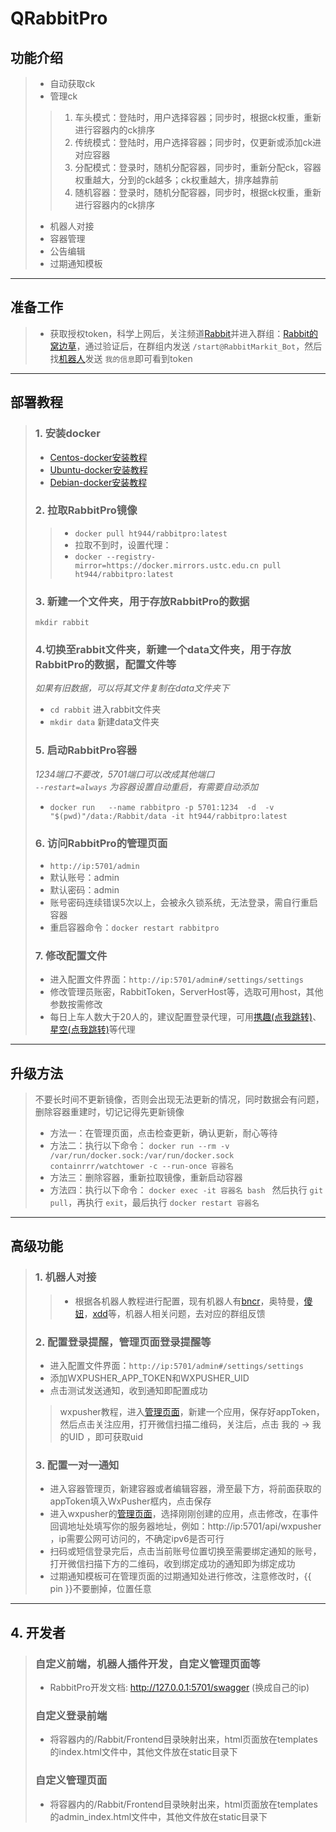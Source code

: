 # **QRabbitPro**

## 功能介绍
> * 自动获取ck
> * 管理ck
> > 1. 车头模式：登陆时，用户选择容器；同步时，根据ck权重，重新进行容器内的ck排序  
> > 2. 传统模式：登陆时，用户选择容器；同步时，仅更新或添加ck进对应容器  
> > 3. 分配模式：登录时，随机分配容器，同步时，重新分配ck，容器权重越大，分到的ck越多；ck权重越大，排序越靠前  
> > 4. 随机容器：登录时，随机分配容器，同步时，根据ck权重，重新进行容器内的ck排序
> * 机器人对接
> * 容器管理
> * 公告编辑
> * 过期通知模板
***
## 准备工作
>- 获取授权token，科学上网后，关注频道[Rabbit](https://t.me/Rabbit_one)并进入群组：[Rabbit的窝边草](https://t.me/RabbitOneA)，通过验证后，在群组内发送 `/start@RabbitMarkit_Bot`，然后找[机器人](https://t.me/RabbitMarkit_Bot)发送 `我的信息`即可看到token 
***
## 部署教程
> ### 1. 安装docker
> * [Centos-docker安装教程](https://www.runoob.com/docker/centos-docker-install.html)
> * [Ubuntu-docker安装教程](https://www.runoob.com/docker/ubuntu-docker-install.html)
> * [Debian-docker安装教程](https://www.runoob.com/docker/debian-docker-install.html)
> ### 2. 拉取RabbitPro镜像
> > - ```docker pull ht944/rabbitpro:latest```  
> > - 拉取不到时，设置代理：  
> > - ```docker --registry-mirror=https://docker.mirrors.ustc.edu.cn pull ht944/rabbitpro:latest```
> ### 3. 新建一个文件夹，用于存放RabbitPro的数据
> ```mkdir rabbit```
> ### 4.切换至rabbit文件夹，新建一个data文件夹，用于存放RabbitPro的数据，配置文件等
> *如果有旧数据，可以将其文件复制在data文件夹下*
> - ```cd rabbit``` 进入rabbit文件夹 
> - ```mkdir data``` 新建data文件夹
> ### 5. 启动RabbitPro容器
> *1234端口不要改，5701端口可以改成其他端口*  
> *`--restart=always` 为容器设置自动重启，有需要自动添加*  
> - ```docker run   --name rabbitpro -p 5701:1234  -d  -v  "$(pwd)"/data:/Rabbit/data -it ht944/rabbitpro:latest```
> ### 6. 访问RabbitPro的管理页面
> - ```http://ip:5701/admin```  
> - 默认账号：admin
> - 默认密码：admin
> - 账号密码连续错误5次以上，会被永久锁系统，无法登录，需自行重启容器
> - 重启容器命令：```docker restart rabbitpro```
> ### 7. 修改配置文件
> - 进入配置文件界面：```http://ip:5701/admin#/settings/settings```
> - 修改管理员账密，RabbitToken，ServerHost等，选取可用host，其他参数按需修改
> - 每日上车人数大于20人的，建议配置登录代理，可用[携趣(点我跳转)](https://www.xiequ.cn/index.html?fddd8aac)、[星空(点我跳转)](http://www.xkdaili.com/?ic=4q4d4q5a)等代理
***
## 升级方法
> 不要长时间不更新镜像，否则会出现无法更新的情况，同时数据会有问题，删除容器重建时，切记记得先更新镜像
> - 方法一：在管理页面，点击检查更新，确认更新，耐心等待
> - 方法二：执行以下命令： `docker run --rm -v /var/run/docker.sock:/var/run/docker.sock containrrr/watchtower -c --run-once 容器名`
> - 方法三：删除容器，重新拉取镜像，重新启动容器
> - 方法四：执行以下命令： `docker exec -it 容器名 bash ` 然后执行 `git pull`，再执行 `exit`，最后执行 `docker restart 容器名`
***
## 高级功能
> ### 1. 机器人对接
> > - 根据各机器人教程进行配置，现有机器人有[bncr](https://t.me/red_Lights_Districts)，奥特曼，[傻妞](https://t.me/trialerr)，[xdd](https://t.me/+TG1EzQIDkDxmMzY9)等，机器人相关问题，去对应的群组反馈  
> ### 2. 配置登录提醒，管理页面登录提醒等  
> - 进入配置文件界面：```http://ip:5701/admin#/settings/settings```
> - 添加WXPUSHER_APP_TOKEN和WXPUSHER_UID
> - 点击测试发送通知，收到通知即配置成功
> > wxpusher教程，进入[管理页面](https://wxpusher.zjiecode.com/admin/main/app/appInfo)，新建一个应用，保存好appToken，然后点击关注应用，打开微信扫描二维码，关注后，点击 我的 -> 我的UID ，即可获取uid
> ### 3. 配置一对一通知
> - 进入容器管理页，新建容器或者编辑容器，滑至最下方，将前面获取的appToken填入WxPusher框内，点击保存
> - 进入wxpusher的[管理页面](https://wxpusher.zjiecode.com/admin/main/app/appInfo)，选择刚刚创建的应用，点击修改，在事件回调地址处填写你的服务器地址，例如：http://ip:5701/api/wxpusher ，ip需要公网可访问的，不确定ipv6是否可行
> - 扫码或短信登录完后，点击当前账号位置切换至需要绑定通知的账号，打开微信扫描下方的二维码，收到绑定成功的通知即为绑定成功
> - 过期通知模板可在管理页面的过期通知处进行修改，注意修改时，{{ pin }}不要删掉，位置任意
***
## 4. 开发者
> ### 自定义前端，机器人插件开发，自定义管理页面等
> - RabbitPro开发文档: http://127.0.0.1:5701/swagger (换成自己的ip)
> ### 自定义登录前端
> - 将容器内的/Rabbit/Frontend目录映射出来，html页面放在templates的index.html文件中，其他文件放在static目录下
> ### 自定义管理页面
> - 将容器内的/Rabbit/Frontend目录映射出来，html页面放在templates的admin_index.html文件中，其他文件放在static目录下
